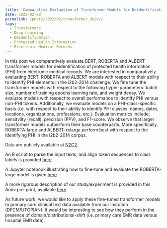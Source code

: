 ```yaml
---
title: 'Comparative Evaluation of Transformer Models for Deidentification of Protected Health Information from Primary Care Electronic Medical Records'
date: 2022-02-28
permalink: /posts/2022/02/transformer_deid//
tags:
  - Transformers
  - Deep Learning
  - Deidentification
  - Protected Health Information
  - Electronic Medical Records
---
```


In this post we comparatively evaluate BERT, ROBERTA and ALBERT transformer models for deidentification of protected health information (PHI) from electronic medical records. We are interested in comparatively evaluating BERT, ROBERTA and ALBERT models with respect to their ability to identify PHI elements in the i2b2-2014 challenge. We fine tune the transformer models with respect to the following hyper-parameters: batch size, number of training epochs learning rate, and weight decay. We evaluate models with respect to overall performance to identify PHI versus non-PHI tokens. Additionally, we evaluate models on a PHI-class-specific basis (i.e. with respect to their ability to identify PHI classes: names, dates, locations, organizations, professions, etc.). Evaluation metrics include: sensitviity (recall), precision (PPV), and F1-score. We observe that larger transformer models outperform their base counterparts. More specifically, ROBERTA-large and ALBERT-xxlarge perform best with respect to the identifying PHI in the i2b2-2014 corpus. 

Data are publicly available at [N2C2](https://portal.dbmi.hms.harvard.edu/projects/n2c2-nlp/). 

An R script to parse the input texts, and align token sequences to class labels is provided [here](https://github.com/meaneych/ChrisMeaneyBiostatsPortfolio/blob/master/files/2022_02_Rcode_i2b2_BIOtag.R).

A Jupyter notebook illustrating how to fine-tune and evaluate the ROBERTA-large model is given [here](https://github.com/meaneych/ChrisMeaneyBiostatsPortfolio/blob/master/files/2022_02_Transformers_NER_FineTune_i2b2_2014_DEID_Roberta.ipynb).

A more rigorous description of our study/experiment is provided in this Arxiv pre-print, available [here](https://github.com/meaneych/ChrisMeaneyBiostatsPortfolio/blob/master/files/2022_02_TransformerDEID_i2b2_2014_MeaneyHakimpourKaliaMoineddin_ArxivSubmit.pdf). 

As future work, we would like to apply these fine-tuned transformer models to primary care clinical text data available from our instution (DFCM/UTOPIAN). It would be interesting to see how they perform in the presence of domain/distributional-shift (i.e. primary care EMR data versus hospital EMR data). 
